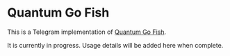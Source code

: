 # Quantum Go Fish

This is a Telegram implementation of [Quantum Go Fish](https://stacky.net/wiki/index.php?title=Quantum_Go_Fish).

It is currently in progress. Usage details will be added here when complete.
